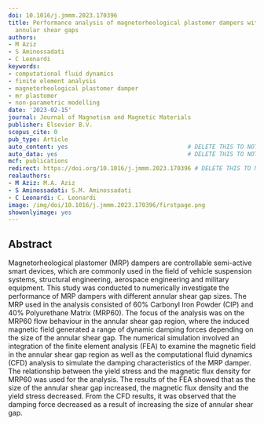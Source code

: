 ```yaml
---
doi: 10.1016/j.jmmm.2023.170396
title: Performance analysis of magnetorheological plastomer dampers with different
  annular shear gaps
authors:
- M Aziz
- S Aminossadati
- C Leonardi
keywords:
- computational fluid dynamics
- finite element analysis
- magnetorheological plastomer damper
- mr plastomer
- non-parametric modelling
date: '2023-02-15'
journal: Journal of Magnetism and Magnetic Materials
publisher: Elsevier B.V.
scopus_cite: 0
pub_type: Article
auto_content: yes                                  # DELETE THIS TO NOT AUTO GENERATE CONTENT
auto_data: yes                                     # DELETE THIS TO NOT AUTO GENERATE METADATA
mcf: publications
redirect: https://doi.org/10.1016/j.jmmm.2023.170396 # DELETE THIS TO NOT REDIRECT
realauthors:
- M Aziz: M.A. Aziz
- S Aminossadati: S.M. Aminossadati
- C Leonardi: C. Leonardi
image: /img/doi/10.1016/j.jmmm.2023.170396/firstpage.png
showonlyimage: yes
---
```



## Abstract
Magnetorheological plastomer (MRP) dampers are controllable semi-active smart devices, which are commonly used in the field of vehicle suspension systems, structural engineering, aerospace engineering and military equipment. This study was conducted to numerically investigate the performance of MRP dampers with different annular shear gap sizes. The MRP used in the analysis consisted of 60% Carbonyl Iron Powder (CIP) and 40% Polyurethane Matrix (MRP60). The focus of the analysis was on the MRP60 flow behaviour in the annular shear gap region, where the induced magnetic field generated a range of dynamic damping forces depending on the size of the annular shear gap. The numerical simulation involved an integration of the finite element analysis (FEA) to examine the magnetic field in the annular shear gap region as well as the computational fluid dynamics (CFD) analysis to simulate the damping characteristics of the MRP damper. The relationship between the yield stress and the magnetic flux density for MRP60 was used for the analysis. The results of the FEA showed that as the size of the annular shear gap increased, the magnetic flux density and the yield stress decreased. From the CFD results, it was observed that the damping force decreased as a result of increasing the size of annular shear gap.
